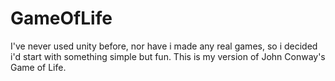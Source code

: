 # GameOfLife
I've never used unity before, nor have i made any real games, so i decided i'd start with something simple but fun. This is my version of John Conway's Game of Life.
